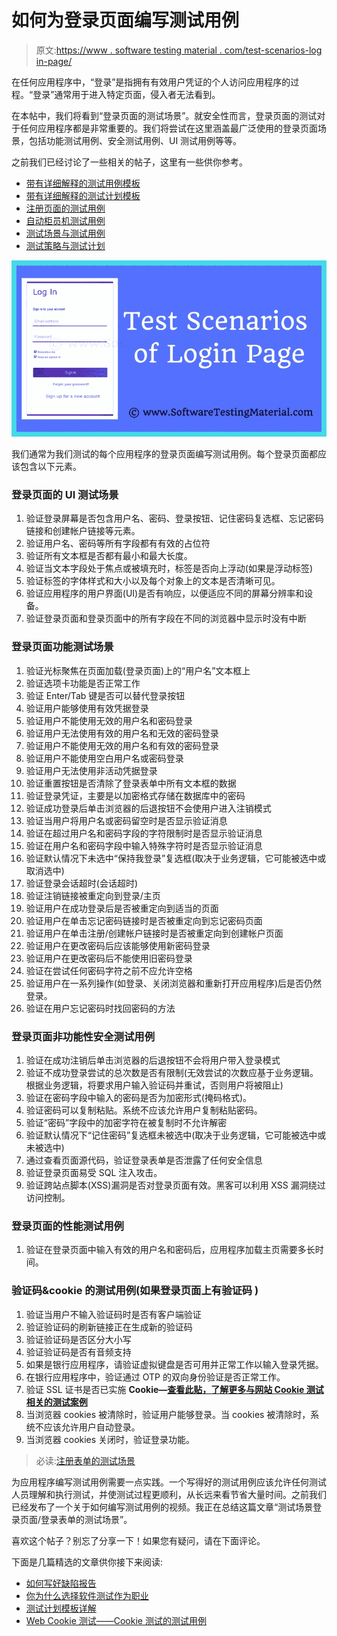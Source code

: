 # 如何为登录页面编写测试用例

> 原文:[https://www . software testing material . com/test-scenarios-log in-page/](https://www.softwaretestingmaterial.com/test-scenarios-login-page/)

在任何应用程序中，“登录”是指拥有有效用户凭证的个人访问应用程序的过程。“登录”通常用于进入特定页面，侵入者无法看到。

在本帖中，我们将看到“登录页面的测试场景”。就安全性而言，登录页面的测试对于任何应用程序都是非常重要的。我们将尝试在这里涵盖最广泛使用的登录页面场景，包括功能测试用例、安全测试用例、UI 测试用例等等。

之前我们已经讨论了一些相关的帖子，这里有一些供你参考。

*   [带有详细解释的测试用例模板](https://www.softwaretestingmaterial.com/test-case-template-with-explanation/)
*   [带有详细解释的测试计划模板](https://www.softwaretestingmaterial.com/test-plan-template/)
*   [注册页面的测试用例](https://www.softwaretestingmaterial.com/test-scenarios-registration-form/)
*   [自动柜员机测试用例](https://www.softwaretestingmaterial.com/test-scenarios-login-page/)
*   [测试场景与测试用例](https://www.softwaretestingmaterial.com/test-scenario-vs-test-case/)
*   [测试策略与测试计划](https://www.softwaretestingmaterial.com/test-strategy-vs-test-plan/)

![Test Scenarios Login Page](img/1a5d1e64e6e16a41795b905371a8bf6b.png)

我们通常为我们测试的每个应用程序的登录页面编写测试用例。每个登录页面都应该包含以下元素。

### **登录页面的 UI 测试场景**

1.  验证登录屏幕是否包含用户名、密码、登录按钮、记住密码复选框、忘记密码链接和创建帐户链接等元素。
2.  验证用户名、密码等所有字段都有有效的占位符
3.  验证所有文本框是否都有最小和最大长度。
4.  验证当文本字段处于焦点或被填充时，标签是否向上浮动(如果是浮动标签)
5.  验证标签的字体样式和大小以及每个对象上的文本是否清晰可见。
6.  验证应用程序的用户界面(UI)是否有响应，以便适应不同的屏幕分辨率和设备。
7.  验证登录页面和登录页面中的所有字段在不同的浏览器中显示时没有中断

### **登录页面功能测试场景**

1.  验证光标聚焦在页面加载(登录页面)上的“用户名”文本框上
2.  验证选项卡功能是否正常工作
3.  验证 Enter/Tab 键是否可以替代登录按钮
4.  验证用户能够使用有效凭据登录
5.  验证用户不能使用无效的用户名和密码登录
6.  验证用户无法使用有效的用户名和无效的密码登录
7.  验证用户不能使用无效的用户名和有效的密码登录
8.  验证用户不能使用空白用户名或密码登录
9.  验证用户无法使用非活动凭据登录
10.  验证重置按钮是否清除了登录表单中所有文本框的数据
11.  验证登录凭证，主要是以加密格式存储在数据库中的密码
12.  验证成功登录后单击浏览器的后退按钮不会使用户进入注销模式
13.  验证当用户将用户名或密码留空时是否显示验证消息
14.  验证在超过用户名和密码字段的字符限制时是否显示验证消息
15.  验证在用户名和密码字段中输入特殊字符时是否显示验证消息
16.  验证默认情况下未选中“保持我登录”复选框(取决于业务逻辑，它可能被选中或取消选中)
17.  验证登录会话超时(会话超时)
18.  验证注销链接被重定向到登录/主页
19.  验证用户在成功登录后是否被重定向到适当的页面
20.  验证用户在单击忘记密码链接时是否被重定向到忘记密码页面
21.  验证用户在单击注册/创建帐户链接时是否被重定向到创建帐户页面
22.  验证用户在更改密码后应该能够使用新密码登录
23.  验证用户在更改密码后不能使用旧密码登录
24.  验证在尝试任何密码字符之前不应允许空格
25.  验证用户在一系列操作(如登录、关闭浏览器和重新打开应用程序)后是否仍然登录。
26.  验证在用户忘记密码时找回密码的方法

### **登录页面非功能性安全测试用例**

1.  验证在成功注销后单击浏览器的后退按钮不会将用户带入登录模式
2.  验证不成功登录尝试的总次数是否有限制(无效尝试的次数应基于业务逻辑。根据业务逻辑，将要求用户输入验证码并重试，否则用户将被阻止)
3.  验证在密码字段中输入的密码是否为加密形式(掩码格式)。
4.  验证密码可以复制粘贴。系统不应该允许用户复制粘贴密码。
5.  验证“密码”字段中的加密字符在被复制时不允许解密
6.  验证默认情况下“记住密码”复选框未被选中(取决于业务逻辑，它可能被选中或未被选中)
7.  通过查看页面源代码，验证登录表单是否泄露了任何安全信息
8.  验证登录页面易受 SQL 注入攻击。
9.  验证跨站点脚本(XSS)漏洞是否对登录页面有效。黑客可以利用 XSS 漏洞绕过访问控制。

### **登录页面的性能测试用例**

1.  验证在登录页面中输入有效的用户名和密码后，应用程序加载主页需要多长时间。

### **验证码&cookie 的测试用例(**如果登录页面上有验证码** )**

1.  验证当用户不输入验证码时是否有客户端验证
2.  验证验证码的刷新链接正在生成新的验证码
3.  验证验证码是否区分大小写
4.  验证验证码是否有音频支持
5.  如果是银行应用程序，请验证虚拟键盘是否可用并正常工作以输入登录凭据。
6.  在银行应用程序中，验证通过 OTP 的双向身份验证是否正常工作。
7.  验证 SSL 证书是否已实施
    **Cookie—[查看此贴，了解更多与网站 Cookie 测试相关的测试案例](https://www.softwaretestingmaterial.com/website-cookie-testing/)**
8.  当浏览器 cookies 被清除时，验证用户能够登录。当 cookies 被清除时，系统不应该允许用户自动登录。
9.  当浏览器 cookies 关闭时，验证登录功能。

> 必读:[注册表单的测试场景](https://www.softwaretestingmaterial.com/test-scenarios-registration-form)

为应用程序编写测试用例需要一点实践。一个写得好的测试用例应该允许任何测试人员理解和执行测试，并使测试过程更顺利，从长远来看节省大量时间。之前我们已经发布了一个关于如何编写测试用例的视频。我正在总结这篇文章“测试场景登录页面/登录表单的测试场景”。

喜欢这个帖子？别忘了分享一下！如果您有疑问，请在下面评论。

下面是几篇精选的文章供你接下来阅读:

*   [如何写好缺陷报告](https://www.softwaretestingmaterial.com/write-good-bug-report/)
*   [你为什么选择软件测试作为职业](https://www.softwaretestingmaterial.com/choose-software-testing-as-a-career/)
*   [测试计划模板详解](https://www.softwaretestingmaterial.com/test-plan-template/)
*   [Web Cookie 测试——Cookie 测试的测试用例](https://www.softwaretestingmaterial.com/website-cookie-testing/)